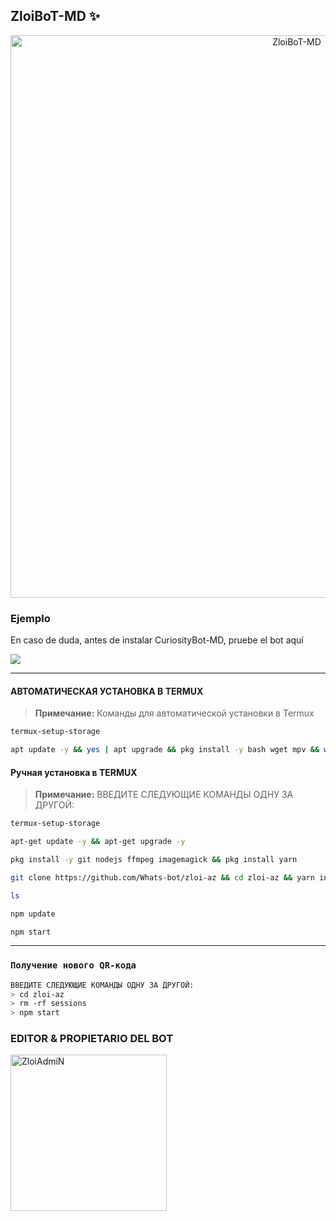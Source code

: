 ## ZloiBoT-MD ✨

<p align="center">
<img src="https://imageup.ru/img86/4691260/ava.jpg" alt="ZloiBoT-MD" width="900"/>
</p>



### Ejemplo 
En caso de duda, antes de instalar CuriosityBot-MD, pruebe el bot aquí

<a href="https://chat.whatsapp.com/FQ4gui0wUTO94zgP2YUbsH">
  <img src="https://img.shields.io/badge/ZloiBoT-0a0a0a?style=for-the-badge&logo=whatsapp&logoColor=white">
</a>

***



#### АВТОМАТИЧЕСКАЯ УСТАНОВКА В TERMUX

> **Примечание:** Команды для автоматической установки в Termux  
```bash
termux-setup-storage
```
```bash
apt update -y && yes | apt upgrade && pkg install -y bash wget mpv && wget -O - https://raw.githubusercontent.com/Whats-bot/zloi-az/master/curiosity.sh | bash
```

#### Ручная установка в TERMUX

> **Примечание:** ВВЕДИТЕ СЛЕДУЮЩИЕ КОМАНДЫ ОДНУ ЗА ДРУГОЙ:
```bash
termux-setup-storage
```

```bash
apt-get update -y && apt-get upgrade -y
```

```bash
pkg install -y git nodejs ffmpeg imagemagick && pkg install yarn
```

```bash
git clone https://github.com/Whats-bot/zloi-az && cd zloi-az && yarn install && npm install
```

```bash
ls
```
```bash
npm update
```

```bash
npm start
```



***

### `Получение нового QR-кода`
```bash
ВВЕДИТЕ СЛЕДУЮЩИЕ КОМАНДЫ ОДНУ ЗА ДРУГОЙ:
> cd zloi-az
> rm -rf sessions
> npm start
```

### EDITOR & PROPIETARIO DEL BOT
<a href="https://github.com/Whats-bot"><img src="https://imageup.ru/img86/4690319/photo_2024-01-05_13-24-46.jpg" width="250" height="250" alt="ZloiAdmiN"/></a>

